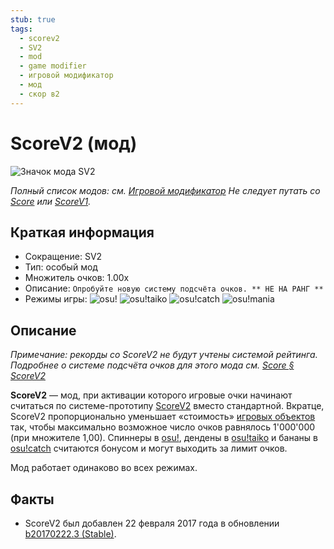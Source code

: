 ```yaml
---
stub: true
tags:
  - scorev2
  - SV2
  - mod
  - game modifier
  - игровой модификатор
  - мод
  - скор в2
---
```


# ScoreV2 (мод)

![Значок мода SV2](/wiki/shared/mods/SV2.png "Значок мода ScoreV2 (SV2)")

*Полный список модов: см. [Игровой модификатор](/wiki/Gameplay/Game_modifier)*
*Не следует путать со [Score](/wiki/Gameplay/Score) или [ScoreV1](/wiki/Gameplay/Score/ScoreV1).*

## Краткая информация

- Сокращение: SV2
- Тип: особый мод
- Множитель очков: 1.00x
- Описание: `Опробуйте новую систему подсчёта очков. ** НЕ НА РАНГ **`<!-- Русского описания в игре нет(в отличие от других модов). Версия от автора перевода -->
- Режимы игры: ![][osu!] ![][osu!taiko] ![][osu!catch] ![][osu!mania]

## Описание

*Примечание: рекорды со ScoreV2 не будут учтены системой рейтинга.*\
*Подробнее о системе подсчёта очков для этого мода см. [Score § ScoreV2](/wiki/Gameplay/Score#scorev2)*

**ScoreV2** — мод, при активации которого игровые очки начинают считаться по системе-прототипу [ScoreV2](/wiki/Gameplay/Score#scorev2) вместо стандартной. Вкратце, ScoreV2 пропорционально уменьшает «стоимость» [игровых объектов](/wiki/Gameplay/Hit_object) так, чтобы максимально возможное число очков равнялось 1'000'000 (при множителе 1,00). Спиннеры в [osu!](/wiki/Game_mode/osu!), дендены в [osu!taiko](/wiki/Game_mode/osu!taiko) и бананы в [osu!catch](/wiki/Game_mode/osu!catch) считаются бонусом и могут выходить за лимит очков.

Мод работает одинаково во всех режимах.

## Факты

- ScoreV2 был добавлен 22 февраля 2017 года в обновлении [b20170222.3 (Stable)](https://osu.ppy.sh/home/changelog/stable40/20170222.3).

[osu!]: /wiki/shared/mode/osu.png "osu!"
[osu!taiko]: /wiki/shared/mode/taiko.png "osu!taiko"
[osu!catch]: /wiki/shared/mode/catch.png "osu!catch"
[osu!mania]: /wiki/shared/mode/mania.png "osu!mania"
